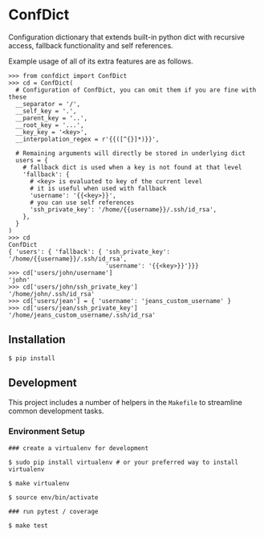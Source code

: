 # ConfDict

Configuration dictionary that extends built-in python dict with recursive access, fallback functionality and self references.

Example usage of all of its extra features are as follows.

```
>>> from confdict import ConfDict
>>> cd = ConfDict(
  # Configuration of ConfDict, you can omit them if you are fine with these
  __separator = '/',
  __self_key = '.',
  __parent_key = '..',
  __root_key = '...',
  __key_key = '<key>',
  __interpolation_regex = r'{{([^{}]*)}}',

  # Remaining arguments will directly be stored in underlying dict
  users = {
    # fallback dict is used when a key is not found at that level
    'fallback': {
      # <key> is evaluated to key of the current level
      # it is useful when used with fallback
      'username': '{{<key>}}',
      # you can use self references
      'ssh_private_key': '/home/{{username}}/.ssh/id_rsa',
    },
  }
)
>>> cd
ConfDict
{ 'users': { 'fallback': { 'ssh_private_key': '/home/{{username}}/.ssh/id_rsa',
                           'username': '{{<key>}}'}}}
>>> cd['users/john/username']
'john'
>>> cd['users/john/ssh_private_key']
'/home/john/.ssh/id_rsa'
>>> cd['users/jean'] = { 'username': 'jeans_custom_username' }
>>> cd['users/jean/ssh_private_key']
'/home/jeans_custom_username/.ssh/id_rsa'
```


## Installation
```
$ pip install
```

## Development

This project includes a number of helpers in the `Makefile` to streamline common development tasks.

### Environment Setup

```
### create a virtualenv for development

$ sudo pip install virtualenv # or your preferred way to install virtualenv

$ make virtualenv

$ source env/bin/activate

### run pytest / coverage

$ make test
```
